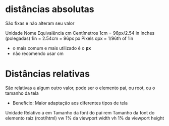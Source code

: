 # distâncias absolutas <length>

São fixas e não alteram seu valor

Unidade    Nome                  Equivalência
cm         Centímetros           1cm = 96px/2.54
in         Inches (polegadas)    1in = 2.54cm = 96px
px         Pixels                qpx = 1/96th of 1in

* o mais comum e mais utilizado é o **px**
* não recomendo usar cm

# Distâncias relativas

São relativas a algum outro valor, pode ser o elemento pai, ou root, ou o tamanho da tela

* Benefício: Maior adaptação aos diferentes tipos de tela

Unidade       Relativo a
em            Tamanho da font do pai
rem           Tamanho da font do elemento raiz (root/html)
vw            1% da viewport width
vh            1% da viewport height
